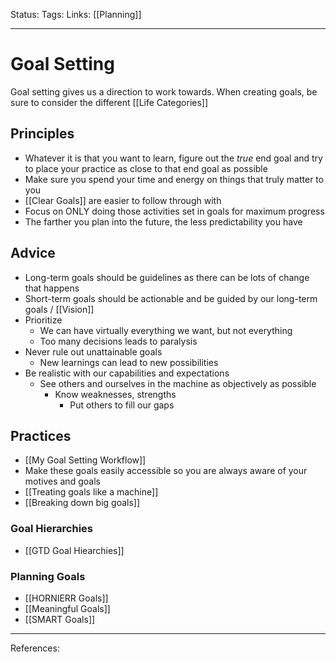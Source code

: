 Status:
Tags:
Links: [[Planning]]
___
# Goal Setting
Goal setting gives us a direction to work towards. When creating goals, be sure to consider the different [[Life Categories]]
## Principles
- Whatever it is that you want to learn, figure out the *true* end goal and try to place your practice as close to that end goal as possible
- Make sure you spend your time and energy on things that truly matter to you
- [[Clear Goals]] are easier to follow through with
- Focus on ONLY doing those activities set in goals for maximum progress
- The farther you plan into the future, the less predictability you have
## Advice
- Long-term goals should be guidelines as there can be lots of change that happens
- Short-term goals should be actionable and be guided by our long-term goals / [[Vision]]
- Prioritize
	- We can have virtually everything we want, but not everything
	- Too many decisions leads to paralysis
- Never rule out unattainable goals
	- New learnings can lead to new possibilities
- Be realistic with our capabilities and expectations
	- See others and ourselves in the machine as objectively as possible
		- Know weaknesses, strengths
			- Put others to fill our gaps
## Practices
- [[My Goal Setting Workflow]]
- Make these goals easily accessible so you are always aware of your motives and goals
- [[Treating goals like a machine]]
- [[Breaking down big goals]]
### Goal Hierarchies
- [[GTD Goal Hiearchies]]
### Planning Goals
- [[HORNIERR Goals]]
- [[Meaningful Goals]]
- [[SMART Goals]]

___
References: